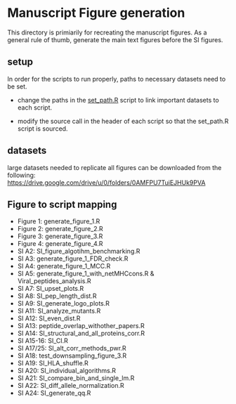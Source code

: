 # Manuscript Figure generation

This directory is primiarily for recreating the manuscript figures. As a general rule of thumb, generate the main text figures before the SI figures. 

## setup
 
 In order for the scripts to run properly, paths to necessary datasets need to be set.
 
 * change the paths in the [set_path.R](set_path.R) script to link important datasets to each script.
 
 * modify the source call in the header of each script so that the set_path.R script is sourced. 
 
 
## datasets 

large datasets needed to replicate all figures can be downloaded from the following: https://drive.google.com/drive/u/0/folders/0AMFPU7TuiEJHUk9PVA



## Figure to script mapping

* Figure 1: generate_figure_1.R
* Figure 2: generate_figure_2.R
* Figure 3: generate_figure_3.R
* Figure 4: generate_figure_4.R
* SI A2: SI_figure_algotihm_benchmarking.R
* SI A3: generate_figure_1_FDR_check.R
* SI A4: generate_figure_1_MCC.R
* SI A5: generate_figure_1_with_netMHCcons.R & Viral_peptides_analysis.R
* SI A7: SI_upset_plots.R
* SI A8: SI_pep_length_dist.R 
* SI A9: SI_generate_logo_plots.R
* SI A11: SI_analyze_mutants.R
* SI A12: SI_even_dist.R
* SI A13: peptide_overlap_withother_papers.R
* SI A14: SI_structural_and_all_proteins_corr.R
* SI A15-16: SI_CI.R
* SI A17/25: SI_alt_corr_methods_pwr.R
* SI A18: test_downsampling_figure_3.R
* SI A19: SI_HLA_shuffle.R 
* SI A20: SI_individual_algorithms.R
* SI A21: SI_compare_bin_and_single_lm.R
* SI A22: SI_diff_allele_normalization.R
* SI A24: SI_generate_qq.R
